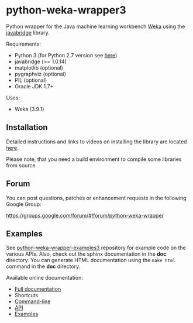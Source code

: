 # python-weka-wrapper3

Python wrapper for the Java machine learning workbench [Weka](http://www.cs.waikato.ac.nz/~ml/weka/)
using the [javabridge](https://pypi.python.org/pypi/javabridge) library.

Requirements:

* Python 3 (for Python 2.7 version see [here](https://github.com/fracpete/python-weka-wrapper))
 * javabridge (>= 1.0.14)
 * matplotlib (optional)
 * pygraphviz (optional)
 * PIL (optional)
* Oracle JDK 1.7+

Uses:
* Weka (3.9.1)

## Installation

Detailed instructions and links to videos on installing the library are located
[here](http://fracpete.github.io/python-weka-wrapper3/install.html).

Please note, that you need a build environment to compile some libraries from source.

## Forum

You can post questions, patches or enhancement requests in the following Google Group:

https://groups.google.com/forum/#!forum/python-weka-wrapper

## Examples
See [python-weka-wrapper-examples3](https://github.com/fracpete/python-weka-wrapper3-examples)
repository for example code on the various APIs. Also, check out the sphinx
documentation in the **doc** directory. You can generate HTML documentation
using the `make html` command in the **doc** directory.

Available online documentation:
* [Full documentation](http://fracpete.github.io/python-weka-wrapper3/)
* Shortcuts
 * [Command-line](http://fracpete.github.io/python-weka-wrapper3/commandline.html)
 * [API](http://fracpete.github.io/python-weka-wrapper3/api.html)
 * [Examples](http://fracpete.github.io/python-weka-wrapper3/examples.html)

